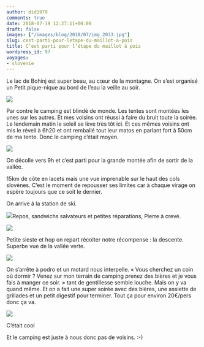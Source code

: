 ```yaml
---
author: did1979
comments: true
date: 2018-07-19 12:27:11+00:00
draft: false
images: ["/images/blog/2018/07/img_2033.jpg"]
slug: cest-parti-pour-letape-du-maillot-a-pois
title: C’est parti pour l’étape du maillot à pois
wordpress_id: 97
voyages:
- slovenie
---
```


Le lac de Bohinj est super beau, au cœur de la montagne. On s’est organisé un Petit pique-nique au bord de l’eau la veille au soir.

![](/images/blog/2018/07/img_2033.jpg)

Par contre le camping est blindé de monde. Les tentes sont montées les unes sur les autres. Et mes voisins ont réussi à faire du bruit toute la soirée. Le lendemain matin le soleil se lève très tôt ici. Et ces mêmes voisins ont mis le réveil à 6h20 et ont remballé tout leur matos en parlant fort à 50cm de ma tente. Donc le camping c’était moyen.

![](/images/blog/2018/07/img_2034.jpg)

On décolle vers 9h et c’est parti pour la grande montée afin de sortir de la vallée.

15km de côte en lacets mais une vue imprenable sur le haut des cols slovènes. C’est le moment de repousser ses limites car à chaque virage on espère toujours que ce soit le dernier.

On arrive à la station de ski.

![](/images/blog/2018/07/img_2038.jpg)Repos, sandwichs salvateurs et petites réparations, Pierre à crevé.

![](/images/blog/2018/07/img_2041.jpg)

Petite sieste et hop on repart récolter notre récompense : la descente. Superbe vue de la vallée verte.

![](/images/blog/2018/07/img_2052.jpg)

On s’arrête à podro et un motard nous interpelle. « Vous cherchez un coin où dormir ? Venez sur mon terrain de camping prenez des bières et je vous fais à manger ce soir. » tant de gentillesse semble louche. Mais on y va quand même. Et on a fait une super soirée avec des bières, une assiette de grillades et un petit digestif pour terminer. Tout ça pour environ 20€/pers donc ça va.

![](/images/blog/2018/07/img_2055.jpg)

C’était cool

Et le camping est juste à nous donc pas de voisins. :-)
